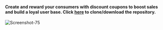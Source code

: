 #### Create and reward your consumers with discount coupons to boost sales and build a loyal user base. Click [here](https://github.com/Arcadier/Discount-Coupon-Generator) to clone/download the repository.

<img src="https://i.ibb.co/JxBTncq/Screenshot-75.png" alt="Screenshot-75" border="0">

